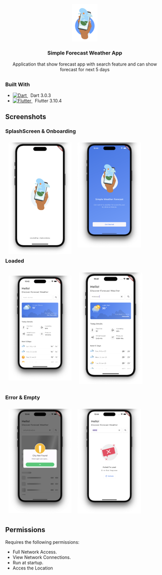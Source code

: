<!-- PROJECT LOGO -->
<br />
<div align="center">
    <img src="assets/images/ic_logo_app.png" alt="Logo" width="80">
  <h3 align="center">Simple Forecast Weather App</h3>

  <p align="center">
    Application that show forecast app with search feature and can show forecast for next 5 days
  </p>
</div>

##

### Built With

* <a href="https://dart.dev/">
    <img src="https://www.vectorlogo.zone/logos/dartlang/dartlang-icon.svg" alt="Dart" width="24"> 
  </a>  
   &nbsp;&nbsp;Dart 3.0.3
  


* <a href="https://flutter.dev/">
    <img src="https://www.vectorlogo.zone/logos/flutterio/flutterio-icon.svg" alt="Flutter" width="24"> 
  </a>
   &nbsp;&nbsp;Flutter 3.10.4



## Screenshots

### SplashScreen & Onboarding
[<img src="/readme/ss1.png" align="left"
width="200"
    hspace="10" vspace="10">](/readme/ss1.png)
[<img src="/readme/ss2.png" align="center"
width="200"
    hspace="10" vspace="10">](/readme/ss2.png)
    
### Loaded
[<img src="/readme/ss3.png" align="center"
width="200"
    hspace="10" vspace="10">](/readme/ss3.png)
[<img src="/readme/ss4.png" align="center"
width="200"
    hspace="10" vspace="10">](/readme/ss4.png)

### Error & Empty
[<img src="/readme/ss5.png" align="left"
width="200"
    hspace="10" vspace="10">](/readme/ss1.png)
[<img src="/readme/ss6.png" align="center"
width="200"
    hspace="10" vspace="10">](/readme/ss2.png)

## Permissions

Requires the following permissions:
- Full Network Access.
- View Network Connections.
- Run at startup.
- Acces the Location

